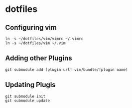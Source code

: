 # dotfiles

## Configuring vim

    ln -s ~/dotfiles/vim/vimrc ~/.vimrc
    ln -s ~/dotfiles/vim ~/.vim

## Adding other Plugins

    git submodule add [plugin url] vim/bundle/[plugin name]

## Updating Plugis

    git submodule init
    git submodule update
